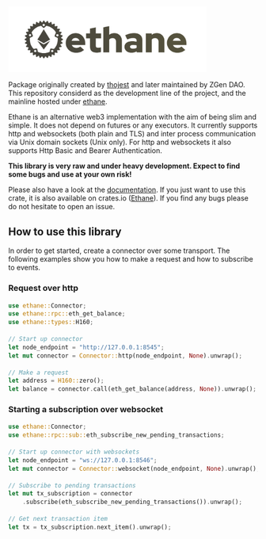 <img src="/web/assets/ethane.png" alt="Ethane Logo" width="400" /> 

Package originally created by [thojest](https://github.com/thojest) and later maintained by ZGen DAO. This repository considerd as the development line of the project, and the mainline hosted under [ethane](https://github.com/thojest/ethane).

Ethane is an alternative web3 implementation with the aim of being slim and simple.
It does not depend on futures or any executors. It currently supports http and
websockets (both plain and TLS) and inter process communication via Unix domain sockets (Unix only). For
http and websockets it also supports Http Basic and Bearer Authentication.

**This library is very raw and under heavy development.
Expect to find some bugs and use at your own risk!**

Please also have a look at the [documentation](https://docs.rs/ethane).
If you just want to use this crate, it is also available on crates.io
([Ethane](https://crates.io/crates/ethane)). If you find any bugs please
do not hesitate to open an issue.

## How to use this library

In order to get started, create a connector over some transport.
The following examples show you how to make a request and how to subscribe to events.

### Request over http
```rust
use ethane::Connector;
use ethane::rpc::eth_get_balance;
use ethane::types::H160;

// Start up connector
let node_endpoint = "http://127.0.0.1:8545";
let mut connector = Connector::http(node_endpoint, None).unwrap();

// Make a request
let address = H160::zero();
let balance = connector.call(eth_get_balance(address, None)).unwrap();
```

### Starting a subscription over websocket
```rust
use ethane::Connector;
use ethane::rpc::sub::eth_subscribe_new_pending_transactions;

// Start up connector with websockets
let node_endpoint = "ws://127.0.0.1:8546";
let mut connector = Connector::websocket(node_endpoint, None).unwrap();

// Subscribe to pending transactions
let mut tx_subscription = connector
    .subscribe(eth_subscribe_new_pending_transactions()).unwrap();

// Get next transaction item
let tx = tx_subscription.next_item().unwrap();
```
